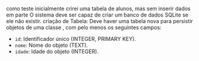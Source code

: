 
como teste inicialmente crirei uma tabela de alunos, mas sem inserir dados em parte
 O sistema deve ser capaz de criar um banco de dados SQLite se ele não existir.
criação de Tabela: Deve haver uma tabela nova para persistir objetos de uma classe , com pelo menos os seguintes campos:
   - `id`: Identificador único (INTEGER, PRIMARY KEY).
   - `nome`: Nome do objeto (TEXT).
   - `idade`: Idade do objeto (INTEGER).

